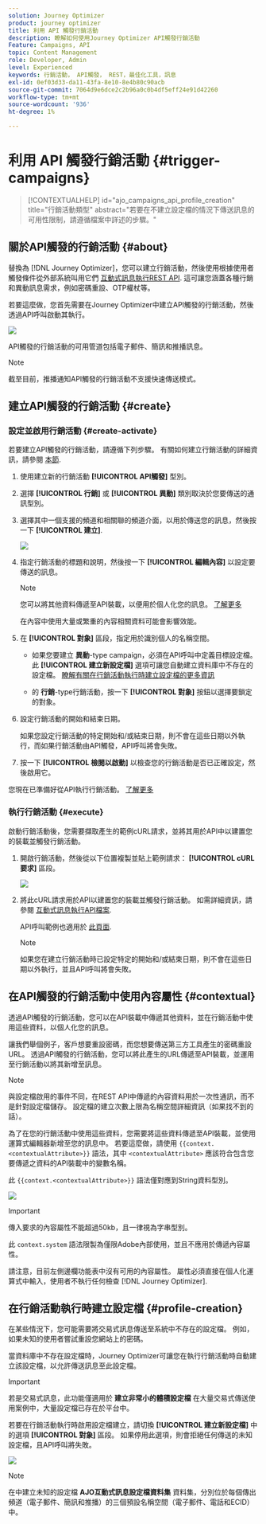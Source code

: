 ```yaml
---
solution: Journey Optimizer
product: journey optimizer
title: 利用 API 觸發行銷活動
description: 瞭解如何使用Journey Optimizer API觸發行銷活動
Feature: Campaigns, API
topic: Content Management
role: Developer, Admin
level: Experienced
keywords: 行銷活動， API觸發， REST，最佳化工具，訊息
exl-id: 0ef03d33-da11-43fa-8e10-8e4b80c90acb
source-git-commit: 7064d9e6dce2c2b96a0c0b4df5eff24e91d42260
workflow-type: tm+mt
source-wordcount: '936'
ht-degree: 1%

---
```


# 利用 API 觸發行銷活動 {#trigger-campaigns}

>[!CONTEXTUALHELP]
>id="ajo_campaigns_api_profile_creation"
>title="行銷活動類型"
>abstract="若要在不建立設定檔的情況下傳送訊息的可用性限制，請遵循檔案中詳述的步驟。"

## 關於API觸發的行銷活動 {#about}

替換為 [!DNL Journey Optimizer]，您可以建立行銷活動，然後使用根據使用者觸發條件從外部系統叫用它們 [互動式訊息執行REST API](https://developer.adobe.com/journey-optimizer-apis/references/messaging/#tag/execution). 這可讓您涵蓋各種行銷和異動訊息需求，例如密碼重設、OTP權杖等。

若要這麼做，您首先需要在Journey Optimizer中建立API觸發的行銷活動，然後透過API呼叫啟動其執行。

![](../rn/assets/do-not-localize/api-triggered.gif)

API觸發的行銷活動的可用管道包括電子郵件、簡訊和推播訊息。

>[!NOTE]
>
>截至目前，推播通知API觸發的行銷活動不支援快速傳送模式。

## 建立API觸發的行銷活動 {#create}

### 設定並啟用行銷活動 {#create-activate}

若要建立API觸發的行銷活動，請遵循下列步驟。 有關如何建立行銷活動的詳細資訊，請參閱 [本節](create-campaign.md).

1. 使用建立新的行銷活動 **[!UICONTROL API觸發]** 型別。

1. 選擇 **[!UICONTROL 行銷]** 或 **[!UICONTROL 異動]** 類別取決於您要傳送的通訊型別。

1. 選擇其中一個支援的頻道和相關聯的頻道介面，以用於傳送您的訊息，然後按一下 **[!UICONTROL 建立]**.

   ![](assets/api-triggered-type.png)

1. 指定行銷活動的標題和說明，然後按一下 **[!UICONTROL 編輯內容]** 以設定要傳送的訊息。

   >[!NOTE]
   >
   >您可以將其他資料傳遞至API裝載，以便用於個人化您的訊息。 [了解更多](#contextual)
   >
   >在內容中使用大量或繁重的內容相關資料可能會影響效能。

1. 在 **[!UICONTROL 對象]** 區段，指定用於識別個人的名稱空間。

   * 如果您要建立 **異動**-type campaign，必須在API呼叫中定義目標設定檔。 此 **[!UICONTROL 建立新設定檔]** 選項可讓您自動建立資料庫中不存在的設定檔。 [瞭解有關在行銷活動執行時建立設定檔的更多資訊](#profile-creation)

   * 的 **行銷**-type行銷活動，按一下 **[!UICONTROL 對象]** 按鈕以選擇要鎖定的對象。

1. 設定行銷活動的開始和結束日期。

   如果您設定行銷活動的特定開始和/或結束日期，則不會在這些日期以外執行，而如果行銷活動由API觸發，API呼叫將會失敗。

1. 按一下 **[!UICONTROL 檢閱以啟動]** 以檢查您的行銷活動是否已正確設定，然後啟用它。

您現在已準備好從API執行行銷活動。 [了解更多](#execute)

### 執行行銷活動 {#execute}

啟動行銷活動後，您需要擷取產生的範例cURL請求，並將其用於API中以建置您的裝載並觸發行銷活動。

1. 開啟行銷活動，然後從以下位置複製並貼上範例請求： **[!UICONTROL cURL要求]** 區段。

   ![](assets/api-triggered-curl.png)

1. 將此cURL請求用於API以建置您的裝載並觸發行銷活動。 如需詳細資訊，請參閱 [互動式訊息執行API檔案](https://developer.adobe.com/journey-optimizer-apis/references/messaging/#tag/execution).


   API呼叫範例也適用於 [此頁面](https://developer.adobe.com/journey-optimizer-apis/references/messaging-samples/).

   >[!NOTE]
   >
   >如果您在建立行銷活動時已設定特定的開始和/或結束日期，則不會在這些日期以外執行，並且API呼叫將會失敗。

## 在API觸發的行銷活動中使用內容屬性 {#contextual}

透過API觸發的行銷活動，您可以在API裝載中傳遞其他資料，並在行銷活動中使用這些資料，以個人化您的訊息。

讓我們舉個例子，客戶想要重設密碼，而您想要傳送第三方工具產生的密碼重設URL。 透過API觸發的行銷活動，您可以將此產生的URL傳遞至API裝載，並運用至行銷活動以將其新增至訊息。

>[!NOTE]
>
>與設定檔啟用的事件不同，在REST API中傳遞的內容資料用於一次性通訊，而不是針對設定檔儲存。 設定檔的建立次數上限為名稱空間詳細資訊（如果找不到的話）。

為了在您的行銷活動中使用這些資料，您需要將這些資料傳遞至API裝載，並使用運算式編輯器新增至您的訊息中。 若要這麼做，請使用 `{{context.<contextualAttribute>}}` 語法，其中 `<contextualAttribute>` 應該符合包含您要傳遞之資料的API裝載中的變數名稱。

此 `{{context.<contextualAttribute>}}` 語法僅對應到String資料型別。

![](assets/api-triggered-context.png)


>[!IMPORTANT]
>
>傳入要求的內容屬性不能超過50kb，且一律視為字串型別。
>
>此 `context.system` 語法限製為僅限Adobe內部使用，並且不應用於傳遞內容屬性。

請注意，目前左側邊欄功能表中沒有可用的內容屬性。 屬性必須直接在個人化運算式中輸入，使用者不執行任何檢查 [!DNL Journey Optimizer].

## 在行銷活動執行時建立設定檔 {#profile-creation}

在某些情況下，您可能需要將交易式訊息傳送至系統中不存在的設定檔。 例如，如果未知的使用者嘗試重設您網站上的密碼。

當資料庫中不存在設定檔時，Journey Optimizer可讓您在執行行銷活動時自動建立該設定檔，以允許傳送訊息至此設定檔。

>[!IMPORTANT]
>
>若是交易式訊息，此功能僅適用於 **建立非常小的體積設定檔** 在大量交易式傳送使用案例中，大量設定檔已存在於平台中。

若要在行銷活動執行時啟用設定檔建立，請切換 **[!UICONTROL 建立新設定檔]** 中的選項 **[!UICONTROL 對象]** 區段。 如果停用此選項，則會拒絕任何傳送的未知設定檔，且API呼叫將失敗。

![](assets/api-triggered-create-profile.png)

>[!NOTE]
>
>在中建立未知的設定檔 **AJO互動式訊息設定檔資料集** 資料集，分別位於每個傳出頻道（電子郵件、簡訊和推播）的三個預設名稱空間（電子郵件、電話和ECID）中。
